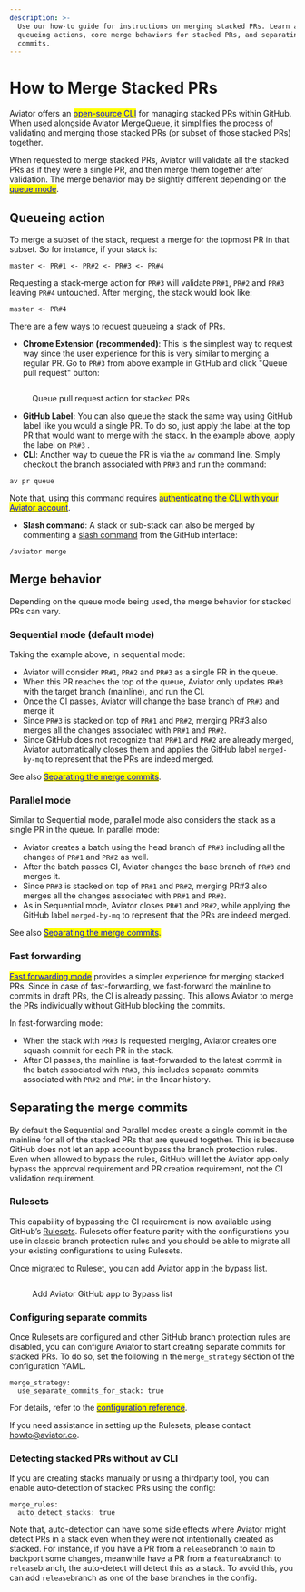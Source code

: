 ```yaml
---
description: >-
  Use our how-to guide for instructions on merging stacked PRs. Learn about
  queueing actions, core merge behaviors for stacked PRs, and separating merge
  commits.
---
```


# How to Merge Stacked PRs

Aviator offers an [<mark style="color:blue;">open-source CLI</mark>](https://github.com/aviator-co/av) for managing stacked PRs within GitHub. When used alongside Aviator MergeQueue, it simplifies the process of validating and merging those stacked PRs (or subset of those stacked PRs) together.

When requested to merge stacked PRs, Aviator will validate all the stacked PRs as if they were a single PR, and then merge them together after validation. The merge behavior may be slightly different depending on the [<mark style="color:blue;">queue mode</mark>](../concepts/queue-modes.md).

## Queueing action

To merge a subset of the stack, request a merge for the topmost PR in that subset. So for instance, if your stack is:

```
master <- PR#1 <- PR#2 <- PR#3 <- PR#4
```

Requesting a stack-merge action for `PR#3` will validate `PR#1`, `PR#2` and `PR#3` leaving `PR#4` untouched. After merging, the stack would look like:

```
master <- PR#4
```

There are a few ways to request queueing a stack of PRs.

* **Chrome Extension (recommended)**: This is the simplest way to request way since the user experience for this is very similar to merging a regular PR. Go to `PR#3` from above example in GitHub and click "Queue pull request" button:

<figure><img src="../../.gitbook/assets/Screenshot 2024-06-21 at 12.25.14 PM.png" alt=""><figcaption><p>Queue pull request action for stacked PRs</p></figcaption></figure>

* **GitHub Label:** You can also queue the stack the same way using GitHub label like you would a single PR. To do so, just apply the label at the top PR that would want to merge with the stack. In the example above, apply the label on `PR#3` .
* **CLI**: Another way to queue the PR is via the `av` command line. Simply checkout the branch associated with `PR#3` and run the command:

```
av pr queue
```

Note that, using this command requires [<mark style="color:blue;">authenticating the CLI with your Aviator account</mark>](https://docs.aviator.co/aviator-cli#setting-up-aviator-mergequeue).

* **Slash command**: A stack or sub-stack can also be merged by commenting a [slash command](../../flexreview/reference/flexreview-slash-commands.md) from the GitHub interface:

```
/aviator merge
```

## Merge behavior

Depending on the queue mode being used, the merge behavior for stacked PRs can vary.&#x20;

### Sequential mode (default mode)

Taking the example above, in sequential mode:

* Aviator will consider `PR#1`, `PR#2` and `PR#3` as a single PR in the queue.
* When this PR reaches the top of the queue, Aviator only updates `PR#3` with the target branch (mainline), and run the CI.
* Once the CI passes, Aviator will change the base branch of `PR#3` and merge it
* &#x20;Since `PR#3` is stacked on top of `PR#1` and `PR#2`, merging PR#3 also merges all the changes associated with `PR#1` and `PR#2`.
* Since GitHub does not recognize that `PR#1` and `PR#2` are already merged, Aviator automatically closes them and applies the GitHub label `merged-by-mq` to represent that the PRs are indeed merged.

See also [<mark style="color:blue;">Separating the merge commits</mark>](merging-stacked-prs.md#separating-the-merge-commits).

### Parallel mode

Similar to Sequential mode, parallel mode also considers the stack as a single PR in the queue. In parallel mode:

* Aviator creates a batch using the head branch of `PR#3` including all the changes of `PR#1` and `PR#2` as well.
* After the batch passes CI, Aviator changes the base branch of `PR#3` and merges it.
* Since `PR#3` is stacked on top of `PR#1` and `PR#2`, merging PR#3 also merges all the changes associated with `PR#1` and `PR#2`.
* As in Sequential mode, Aviator closes `PR#1` and `PR#2`, while applying the GitHub label `merged-by-mq` to represent that the PRs are indeed merged.

See also [<mark style="color:blue;">Separating the merge commits</mark>](merging-stacked-prs.md#separating-the-merge-commits)<mark style="color:blue;">.</mark>

### Fast forwarding

[<mark style="color:blue;">Fast forwarding mode</mark>](../concepts/parallel-mode/fast-forwarding.md) provides a  simpler experience for merging stacked PRs. Since in case of fast-forwarding, we fast-forward the mainline to commits in draft PRs, the CI is already passing. This allows Aviator to merge the PRs individually without GitHub blocking the commits.

In fast-forwarding mode:

* When the stack with `PR#3` is requested merging, Aviator creates one squash commit for each PR in the stack.
* After CI passes, the mainline is fast-forwarded to the latest commit in the batch associated with `PR#3`, this includes separate commits associated with `PR#2` and `PR#1` in the linear history.

## Separating the merge commits

By default the Sequential and Parallel modes create a single commit in the mainline for all of the stacked PRs that are queued together. This is because GitHub does not let an app account bypass the branch protection rules. Even when allowed to bypass the rules, GitHub will let the Aviator app only bypass the approval requirement and PR creation requirement, not the CI validation requirement.

### Rulesets

This capability of bypassing the CI requirement is now available using GitHub’s [Rulesets](https://docs.github.com/en/repositories/configuring-branches-and-merges-in-your-repository/managing-rulesets/managing-rulesets-for-a-repository). Rulesets offer feature parity with the configurations you use in classic branch protection rules and you should be able to migrate all your existing configurations to using Rulesets.

Once migrated to Ruleset, you can add Aviator app in the bypass list.

<figure><img src="../../.gitbook/assets/rulesets.avif" alt=""><figcaption><p>Add Aviator GitHub app to Bypass list</p></figcaption></figure>

### **Configuring separate commits**

Once Rulesets are configured and other GitHub branch protection rules are disabled, you can configure Aviator to start creating separate commits for stacked PRs. To do so, set the following in the `merge_strategy` section of the configuration YAML.

```
merge_strategy:
  use_separate_commits_for_stack: true
```

For details, refer to the [<mark style="color:blue;">configuration reference</mark>](https://docs.aviator.co/mergequeue/reference/complete-reference-guide#merge-strategy).

If you need assistance in setting up the Rulesets, please contact [howto@aviator.co](mailto:howto@aviator.co).

### Detecting stacked PRs without av CLI

If you are creating stacks manually or using a thirdparty tool, you can enable auto-detection of stacked PRs using the config:

```
merge_rules:
  auto_detect_stacks: true
```

Note that, auto-detection can have some side effects where Aviator might detect PRs in a stack even when they were not intentionally created as stacked. For instance, if you have a PR from a `release`branch to `main` to backport some changes, meanwhile have a PR from a `featureA`branch to `release`branch, the auto-detect will detect this as a stack. To avoid this, you can add `release`branch as one of the base branches in the config.
